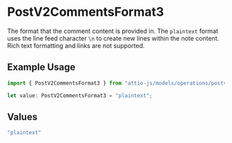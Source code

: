 # PostV2CommentsFormat3

The format that the comment content is provided in. The `plaintext` format uses the line feed character `\n` to create new lines within the note content. Rich text formatting and links are not supported.

## Example Usage

```typescript
import { PostV2CommentsFormat3 } from "attio-js/models/operations/postv2comments.js";

let value: PostV2CommentsFormat3 = "plaintext";
```

## Values

```typescript
"plaintext"
```